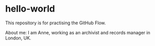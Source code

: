 # hello-world
This repository is for practising the GitHub Flow. 

About me:
I am Anne, working as an archivist and records manager in London, UK.
